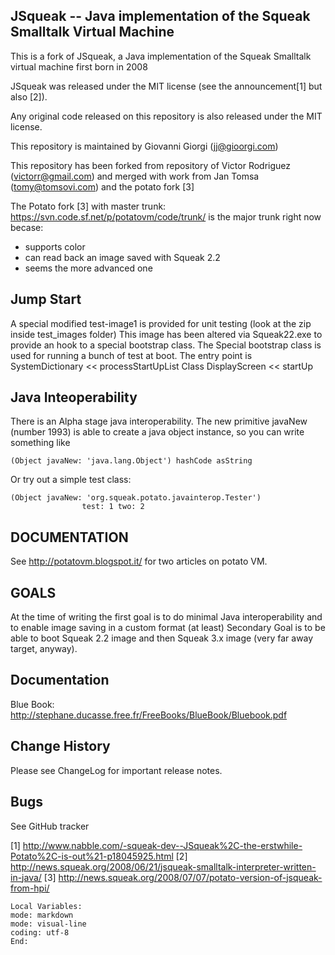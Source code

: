 JSqueak -- Java implementation of the Squeak Smalltalk Virtual Machine
----------------------------------------------------------------------

This is a fork of JSqueak, a Java 
implementation of the Squeak Smalltalk virtual machine first born in 2008

JSqueak was released under the MIT license (see the announcement[1] but also [2]).

Any original code released on this repository is also released under
the MIT license.

This repository is maintained by Giovanni Giorgi (jj@gioorgi.com) 

This repository has been forked from repository  of Victor Rodriguez (victorr@gmail.com)
and merged with work from Jan Tomsa (tomy@tomsovi.com) and the potato fork [3]

The Potato fork [3] with master trunk: https://svn.code.sf.net/p/potatovm/code/trunk/
is the major trunk right now becase:
+ supports color
+ can read back an image saved with Squeak 2.2
+ seems the more advanced one


Jump Start
------------
A special modified test-image1 is provided for unit testing (look at the zip inside test_images folder)
This image has been altered via Squeak22.exe to provide an hook to a special bootstrap class.
The Special bootstrap class is used for running a bunch of test at boot.
The entry point is
 SystemDictionary << processStartUpList
 Class DisplayScreen << startUp


Java Inteoperability
----------------------
There is an Alpha stage java interoperability.
The new primitive javaNew (number 1993) is able to create a java object instance, so you can write something like

```smalltalk
(Object javaNew: 'java.lang.Object') hashCode asString
```

Or try out a simple test class:

```smalltalk
(Object javaNew: 'org.squeak.potato.javainterop.Tester')
				test: 1 two: 2
```


DOCUMENTATION
--------------
See http://potatovm.blogspot.it/ for two articles on potato VM.


GOALS
-------------
At the time of writing the first goal is to do minimal Java interoperability and to enable image saving in a custom format (at least)
Secondary Goal is to be able to boot Squeak 2.2 image and then Squeak 3.x image (very far away target, anyway).





Documentation
-----------------
Blue Book: http://stephane.ducasse.free.fr/FreeBooks/BlueBook/Bluebook.pdf


Change History
---------------
Please see ChangeLog for important release notes.

Bugs
--------
See GitHub tracker





[1] http://www.nabble.com/-squeak-dev--JSqueak%2C-the-erstwhile-Potato%2C-is-out%21-p18045925.html
[2] http://news.squeak.org/2008/06/21/jsqueak-smalltalk-interpreter-written-in-java/
[3] http://news.squeak.org/2008/07/07/potato-version-of-jsqueak-from-hpi/

```emacs
Local Variables:
mode: markdown
mode: visual-line
coding: utf-8
End:
```
